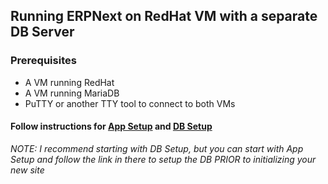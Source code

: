 ## Running ERPNext on RedHat VM with a separate DB Server

### Prerequisites
 - A VM running RedHat
 - A VM running MariaDB
 - PuTTY or another TTY tool to connect to both VMs

#### Follow instructions for [App Setup](./AppSetup.md) and [DB Setup](./DBSetup.md)
_NOTE: I recommend starting with DB Setup, but you can start with App Setup and follow the link in there to setup the DB_ *PRIOR* _to initializing your new site_
